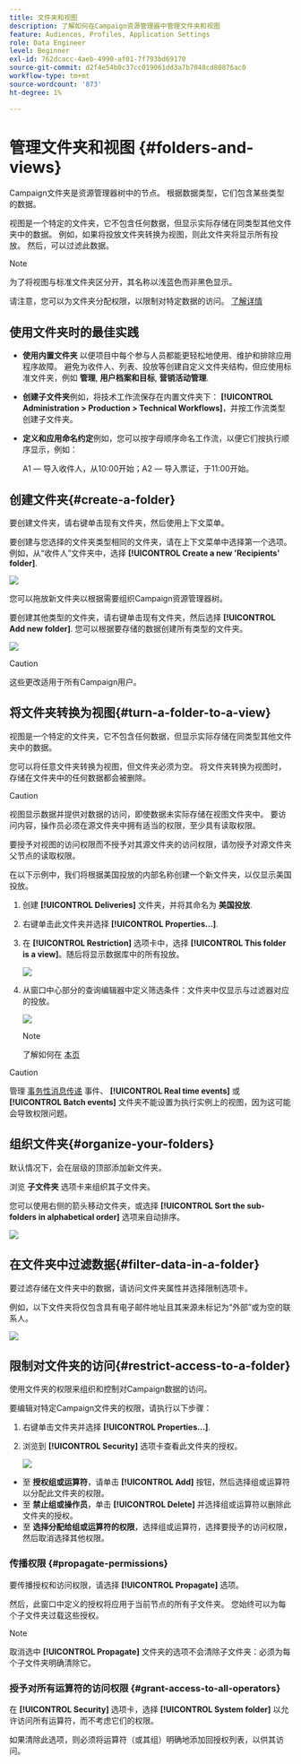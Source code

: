 ```yaml
---
title: 文件夹和视图
description: 了解如何在Campaign资源管理器中管理文件夹和视图
feature: Audiences, Profiles, Application Settings
role: Data Engineer
level: Beginner
exl-id: 762dcacc-4aeb-4990-af01-7f793bd69170
source-git-commit: d2f4e54b0c37cc019061dd3a7b7048cd80876ac0
workflow-type: tm+mt
source-wordcount: '873'
ht-degree: 1%

---
```


# 管理文件夹和视图 {#folders-and-views}

Campaign文件夹是资源管理器树中的节点。 根据数据类型，它们包含某些类型的数据。

视图是一个特定的文件夹，它不包含任何数据，但显示实际存储在同类型其他文件夹中的数据。 例如，如果将投放文件夹转换为视图，则此文件夹将显示所有投放。 然后，可以过滤此数据。


>[!NOTE]
>为了将视图与标准文件夹区分开，其名称以浅蓝色而非黑色显示。

请注意，您可以为文件夹分配权限，以限制对特定数据的访问。 [了解详情](#restrict-access-to-a-folder)

## 使用文件夹时的最佳实践

* **使用内置文件夹** 以便项目中每个参与人员都能更轻松地使用、维护和排除应用程序故障。 避免为收件人、列表、投放等创建自定义文件夹结构，但应使用标准文件夹，例如 **管理**, **用户档案和目标**, **营销活动管理**.

* **创建子文件夹**&#x200B;例如，将技术工作流保存在内置文件夹下： **[!UICONTROL Administration > Production > Technical Workflows]**，并按工作流类型创建子文件夹。

* **定义和应用命名约定**&#x200B;例如，您可以按字母顺序命名工作流，以便它们按执行顺序显示，例如：

   A1 — 导入收件人，从10:00开始；A2 — 导入票证，于11:00开始。

## 创建文件夹{#create-a-folder}

要创建文件夹，请右键单击现有文件夹，然后使用上下文菜单。

要创建与您选择的文件夹类型相同的文件夹，请在上下文菜单中选择第一个选项。 例如，从“收件人”文件夹中，选择 **[!UICONTROL Create a new 'Recipients' folder]**.

![](assets/create-recipient-folder.png)

您可以拖放新文件夹以根据需要组织Campaign资源管理器树。

要创建其他类型的文件夹，请右键单击现有文件夹，然后选择 **[!UICONTROL Add new folder]**. 您可以根据要存储的数据创建所有类型的文件夹。

![](assets/add-new-folder.png)

>[!CAUTION]
>这些更改适用于所有Campaign用户。

## 将文件夹转换为视图{#turn-a-folder-to-a-view}

视图是一个特定的文件夹，它不包含任何数据，但显示实际存储在同类型其他文件夹中的数据。

您可以将任意文件夹转换为视图，但文件夹必须为空。 将文件夹转换为视图时，存储在文件夹中的任何数据都会被删除。

>[!CAUTION]
>
>视图显示数据并提供对数据的访问，即使数据未实际存储在视图文件夹中。 要访问内容，操作员必须在源文件夹中拥有适当的权限，至少具有读取权限。
>
>要授予对视图的访问权限而不授予对其源文件夹的访问权限，请勿授予对源文件夹父节点的读取权限。

在以下示例中，我们将根据美国投放的内部名称创建一个新文件夹，以仅显示美国投放。

1. 创建 **[!UICONTROL Deliveries]** 文件夹，并将其命名为 **美国投放**.
1. 右键单击此文件夹并选择 **[!UICONTROL Properties...]**.
1. 在 **[!UICONTROL Restriction]** 选项卡中，选择 **[!UICONTROL This folder is a view]**。随后将显示数据库中的所有投放。

   ![](assets/this-folder-is-a-view.png)

1. 从窗口中心部分的查询编辑器中定义筛选条件：文件夹中仅显示与过滤器对应的投放。

   ![](assets/filter-view.png)

   >[!NOTE]
   >
   >了解如何在 [本页](create-filters.md#advanced-filters)


>[!CAUTION]
>
>管理 [事务性消息传递](../send/transactional.md) 事件、 **[!UICONTROL Real time events]** 或 **[!UICONTROL Batch events]** 文件夹不能设置为执行实例上的视图，因为这可能会导致权限问题。

## 组织文件夹{#organize-your-folders}

默认情况下，会在层级的顶部添加新文件夹。

浏览 **子文件夹** 选项卡来组织其子文件夹。

您可以使用右侧的箭头移动文件夹，或选择 **[!UICONTROL Sort the sub-folders in alphabetical order]** 选项来自动排序。

![](assets/sort-folders.png)


## 在文件夹中过滤数据{#filter-data-in-a-folder}

要过滤存储在文件夹中的数据，请访问文件夹属性并选择限制选项卡。

例如，以下文件夹将仅包含具有电子邮件地址且其来源未标记为“外部”或为空的联系人。

![](assets/add-a-filter-to-a-folder.png)


## 限制对文件夹的访问{#restrict-access-to-a-folder}

使用文件夹的权限来组织和控制对Campaign数据的访问。

要编辑对特定Campaign文件夹的权限，请执行以下步骤：

1. 右键单击文件夹并选择 **[!UICONTROL Properties...]**.
1. 浏览到 **[!UICONTROL Security]** 选项卡查看此文件夹的授权。

   ![](assets/folder-permissions.png)

* 至 **授权组或运算符**，请单击 **[!UICONTROL Add]** 按钮，然后选择组或运算符以分配此文件夹的权限。
* 至 **禁止组或操作员**，单击 **[!UICONTROL Delete]** 并选择组或运算符以删除此文件夹的授权。
* 至 **选择分配给组或运算符的权限**，选择组或运算符，选择要授予的访问权限，然后取消选择其他权限。

### 传播权限 {#propagate-permissions}

要传播授权和访问权限，请选择 **[!UICONTROL Propagate]** 选项。

然后，此窗口中定义的授权将应用于当前节点的所有子文件夹。 您始终可以为每个子文件夹过载这些授权。

>[!NOTE]
>
>取消选中 **[!UICONTROL Propagate]** 文件夹的选项不会清除子文件夹：必须为每个子文件夹明确清除它。

### 授予对所有运算符的访问权限 {#grant-access-to-all-operators}

在 **[!UICONTROL Security]** 选项卡，选择 **[!UICONTROL System folder]** 以允许访问所有运算符，而不考虑它们的权限。

如果清除此选项，则必须将运算符（或其组）明确地添加回授权列表，以供其访问。
